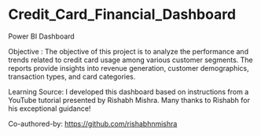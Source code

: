 # Credit_Card_Financial_Dashboard
Power BI Dashboard

Objective : The objective of this project is to analyze the performance and trends related to credit card usage among various customer segments. The reports provide insights into revenue generation, customer demographics, transaction types, and card categories.

Learning Source: I developed this dashboard based on instructions from a YouTube tutorial presented by Rishabh Mishra. Many thanks to Rishabh for his exceptional guidance!

Co-authored-by: <https://github.com/rishabhnmishra>
